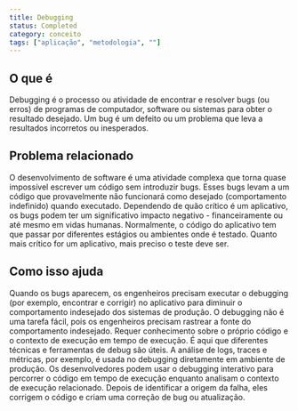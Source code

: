 ```yaml
---
title: Debugging
status: Completed
category: conceito
tags: ["aplicação", "metodologia", ""]
---
```


## O que é

Debugging é o processo ou atividade de encontrar e resolver bugs (ou erros) de programas de computador, software ou sistemas para obter o resultado desejado. 
Um bug é um defeito ou um problema que leva a resultados incorretos ou inesperados.

## Problema relacionado

O desenvolvimento de software é uma atividade complexa que torna quase impossível escrever um código sem introduzir bugs. 
Esses bugs levam a um código que provavelmente não funcionará como desejado (comportamento indefinido) quando executado. 
Dependendo de quão crítico é um aplicativo, os bugs podem ter um significativo impacto negativo - financeiramente ou até mesmo em vidas humanas. 
Normalmente, o código do aplicativo tem que passar por diferentes estágios ou ambientes onde é testado. 
Quanto mais crítico for um aplicativo, mais preciso o teste deve ser.

## Como isso ajuda

Quando os bugs aparecem, os engenheiros precisam executar o debugging (por exemplo, encontrar e corrigir) no aplicativo para diminuir o comportamento indesejado dos sistemas de produção. 
O debugging não é uma tarefa fácil, pois os engenheiros precisam rastrear a fonte do comportamento indesejado. 
Requer conhecimento sobre o próprio código e o contexto de execução em tempo de execução. 
É aqui que diferentes técnicas e ferramentas de debug são úteis. 
A análise de logs, traces e métricas, por exemplo, é usada no debugging diretamente em ambiente de produção. 
Os desenvolvedores podem usar o debugging interativo para percorrer o código em tempo de execução enquanto analisam o contexto de execução relacionado. 
Depois de identificar a origem da falha, eles corrigem o código e criam uma correção de bug ou atualização.
